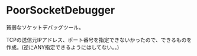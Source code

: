 # PoorSocketDebugger
貧弱なソケットデバッグツール。

TCPの送信元IPアドレス、ポート番号を指定できないかったので、できるものを作成。(逆にANY指定できるようにはしてない。。)

